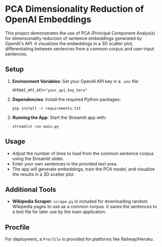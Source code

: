 # PCA Dimensionality Reduction of OpenAI Embeddings

This project demonstrates the use of PCA (Principal Component Analysis) for dimensionality reduction of sentence embeddings generated by OpenAI's API. It visualizes the embeddings in a 3D scatter plot, differentiating between sentences from a common corpus and user-input sentences.

## Setup

1. **Environment Variables**: Set your OpenAI API key in a `.env` file:
   ```
   OPENAI_API_KEY="your_api_key_here"
   ```
2. **Dependencies**: Install the required Python packages:
   ```
   pip install -r requirements.txt
   ```
3. **Running the App**: Start the Streamlit app with:
   ```
   streamlit run main.py
   ```

## Usage

- Adjust the number of lines to load from the common sentence corpus using the Streamlit slider.
- Enter your own sentences in the provided text area.
- The app will generate embeddings, train the PCA model, and visualize the results in a 3D scatter plot.

## Additional Tools

- **Wikipedia Scraper**: `scrape.py` is included for downloading random Wikipedia pages to use as a common corpus. It saves the sentences to a text file for later use by the main application.

## Procfile

For deployment, a `Procfile` is provided for platforms like Railway/Heroku.

